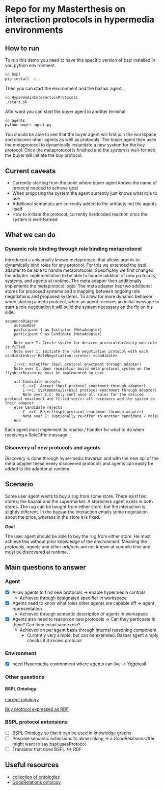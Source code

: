 # Repo for my Masterthesis on interaction protocols in hypermedia environments
## How to run
To run this demo you need to have this specific version of bspl installed in you python environment. 
```bash
cd bspl
pip install -e .
```
Then you can start the environment and the bazaar agent.
```bash
cd HypermediaInteractionProtocols
./start.sh
```
Afterward you can start the buyer agent in another terminal.
```bash
cd agents
python buyer_agent.py
```
You should be able to see that the buyer agent will first join the workspace and discover other agents as well as protocols.
The buyer agent then uses the metaprotocol to dynamically instantiate a new system for the buy protocol.
Once the metaprotocol is finished and the system is well-formed, the buyer will initiate the buy protocol.

## Current caveats
- Currently starting from the point where buyer agent knows the name of protocol needed to achieve goal
- When proposing the system the agent currently just knows what role to use
- Additional semantics are currently added to the artifacts not the agents itself
- How to initiate the protocol, currently hardcoded reaction once the system is well-formed

## What we can do
### Dynamic role binding through role binding metaprotocol
Introduced a universally known metaprotocol that allows agents to dynamically bind roles for any protocol.
For this we extended the bspl adapter to be able to handle metaprotocols. Specifically we first changed the adapter 
implementation to be able to handle addition of new protocols, systems, and agents at runtime. The meta adapter then
additionally implements the metaprotocol logic. The meta adapter has two additional stores for proposed systems 
and a mapping between ongoing role negotiations and proposed systems. To allow for more dynamic behavior when starting 
a meta protocol, when an agent receives an initial message to start a role negotiation it will build the system necessary
on the fly on his side.

```mermaid
sequenceDiagram
    autonumber
    participant I as Initiator (MetaAdapter)
    participant C as Candidate (MetaAdapter)

    Note over I: Create system for desired protocol<br/>only own role is filled
    Note over I: Initiate the role negotiation protocol with each candidate<br/> RoleNegotiation::<role>::<candidate>

    I->>C: RoleOffer (bpsl protocol enactment through adapter)
    Note over C: Upon receiption build meta protocol system on the fly<br/>Reasoning must be implemented by user

    alt Candidate accepts
        C-->>I: Accept (bpsl protocol enactment through adapter)
        I->>C: SystemDetails(bspl protocol enactment through adapter)
        Note over I,C: Only sent once all roles for the desired protocol enactment are filled <br/>→ all receivers add the system to their adapter
    else Candidate rejects
        C-->>I: Reject(bspl protocol enactment through adapter)
        Note over I: (Optionally re-offer to another candidate / role)
    end

```
Each agent must implement its reactor / handler for what to do when receiving a RoleOffer message.


### Discovery of new protocols and agents
Discovery is done through hypermedia traversal and with the new api of the meta adapter these newly discovered protocols
and agents can easily be added to the adapter at runtime.



## Scenario

Some user agent wants to buy a rug from some store. There exist two stores; the bazaar and the supermarket.
A storeclerk agent exists in both stores. The rug can be bought from either store, but the interaction is slightly different.
In the bazaar the interaction entails some negotiation about the price, whereas in the store it is fixed.

**Goal**

The user agent should be able to buy the rug from either store. He must achieve this without prior knowledge of the _environment_.
Meaning the _protocols_, _agents_ and other _artifacts_ are not known at compile time and must be discovered at runtime.

## Main questions to answer

### Agent
- [X] Allow agents to find new protocols -> enable hypermedia controls
  - Achieved through designated specifier in workspace
- [X] Agents need to know what roles other agents are capable off -> agent representation
  - Achieved through semantic description of agents in workspace
- [X] Agents also need to reason on new protocols -> Can they particpate in them? Can they enact some role?
  - Achieved on per agent basis through internal reasoning component
    - Currently very simple, but can be extended. Bazaar agent simply checks if it knows protocol

### Environment

- [x] need Hypermedia environment where agents can live -> Yggdrasil

### Other questions

#### BSPL Ontology

[current ontology](https://github.com/KaiTries/MasterThesis/blob/main/testing/bspl.ttl)

[Buy protocol expressed as RDF](https://github.com/KaiTries/MasterThesis/blob/main/testing/buy.ttl)
### BSPL protocol extensions

- [ ] BSPL Ontology so that it can be used in knowledge graphs
- [ ] Possible semantic extensions to allow linking -> a GoodRelations:Offer might want to say bspl:usesProtocol
- [ ] Translator that does BSPL <-> RDF
## Useful resources

- [collection of ontologies](https://lov.linkeddata.es/dataset/lov)
- [GoodRelations ontology](https://www.heppnetz.de/projects/goodrelations/primer/)